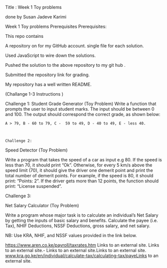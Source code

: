 Title : Week 1 Toy problems

done by Susan Jadeve Karimi

Week 1 Toy problems Prerequisites Prerequisites:

This repo contains

A repository on for my GitHub account.
single file for each solution.

Used JavaScript to wire down the solutions.

Pushed the solution to the above repository to my git hub .

Submitted the repository link for grading.

My repository has a well written README.

(Challange 1-3 Instructions )

 Challenge 1:
Student Grade Generator (Toy Problem) Write a function that prompts the user to input student marks. The input should be between 0 and 100. The output should correspond the correct grade, as shown below:

    A > 79, B - 60 to 79, C -  59 to 49, D - 40 to 49, E - less 40.



    Challenge 2:
Speed Detector (Toy Problem)

Write a program that takes the speed of a car as input e.g 80. If the speed is less than 70, it should print “Ok”. Otherwise, for every 5 km/s above the speed limit (70), it should give the driver one demerit point and print the total number of demerit points. For example, if the speed is 80, it should print: “Points: 2”. If the driver gets more than 12 points, the function should print: “License suspended”.

Challenge 3:

Net Salary Calculator (Toy Problem)

Write a program whose major task is to calculate an individual’s Net Salary by getting the inputs of basic salary and benefits. Calculate the payee (i.e. Tax), NHIF Deductions, NSSF Deductions, gross salary, and net salary.

NB: Use KRA, NHIF, and NSSF values provided in the link below.

https://www.aren.co.ke/payroll/taxrates.htm Links to an external site. Links to an external site.- Links to an external site.Links to an external site. www.kra.go.ke/en/individual/calculate-tax/calculating-tax/payeLinks to an external site.